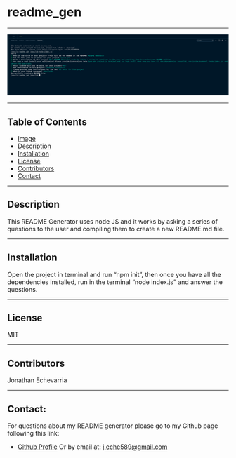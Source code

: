 # readme_gen

 ---


  ![](./Images/screenshot.png)

  ---


  ## Table of Contents

  - [Image](#image)
  - [Description](#description)
  - [Installation](#installation)
  - [License](#license)
  - [Contributors](#contributors)
  - [Contact](#contact)

  ---  
  

  ## Description
  
  This README Generator uses node JS and it works by asking a series of questions to the user and compiling them to create a new README.md file.

  ---
  

  ## Installation

 Open the project in terminal and run “npm init”, then once you have all the dependencies installed, run in the terminal “node index.js” and answer the questions.

  ---


  ## License

  MIT


  ---


  ## Contributors

 Jonathan Echevarria 
 

  ---
    
  
  ## Contact:

  For questions about my README generator please go to my Github page following this link: 
  - [Github Profile](https://github.com/jdavila10/)
  Or by email at: j.eche589@gmail.com
  
    
